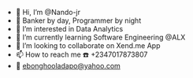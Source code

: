 - 👋 Hi, I’m @Nando-jr
- :bank: Banker by day, Programmer by night
- 👀 I’m interested in Data Analytics
- 🌱 I’m currently learning Software Engineering @ALX
- 💞️ I’m looking to collaborate on Xend.me App
- 📫 How to reach me :phone: +2347017873807
- :email: ebonghooladapo@yahoo.com

<!---
Nando-jr/Nando-jr is a ✨ special ✨ repository because its `README.md` (this file) appears on your GitHub profile.
You can click the Preview link to take a look at your changes.
--->
